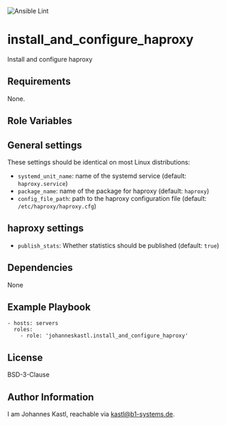 ![Ansible Lint](https://github.com/johanneskastl/ansible-role-install_and_configure_haproxy/workflows/Ansible%20Lint/badge.svg)

install_and_configure_haproxy
=========

Install and configure haproxy

Requirements
------------

None.

Role Variables
--------------

## General settings

These settings should be identical on most Linux distributions:

- `systemd_unit_name`: name of the systemd service (default: `haproxy.service`)
- `package_name`: name of the package for haproxy (default: `haproxy`)
- `config_file_path`: path to the haproxy configuration file (default: `/etc/haproxy/haproxy.cfg`)

## haproxy settings

- `publish_stats`: Whether statistics should be published (default: `true`)

Dependencies
------------

None

Example Playbook
----------------

    - hosts: servers
      roles:
        - role: 'johanneskastl.install_and_configure_haproxy'

License
-------

BSD-3-Clause

Author Information
------------------

I am Johannes Kastl, reachable via kastl@b1-systems.de.
